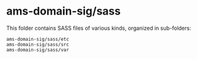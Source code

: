 # ams-domain-sig/sass

This folder contains SASS files of various kinds, organized in sub-folders:

    ams-domain-sig/sass/etc
    ams-domain-sig/sass/src
    ams-domain-sig/sass/var
